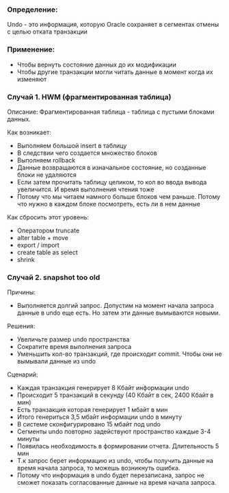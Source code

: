 ### Определение:
Undo - это информация, которую Oracle сохраняет в сегментах отмены с целью отката транзакции

### Применение:
  - Чтобы вернуть состояние данных до их модификации
  - Чтобы другие транзакции могли читать данные в момент когда их изменяют
  
  
### Случай 1. HWM (фрагментированная таблица)
Описание: Фрагментированная таблица - таблица с пустыми блоками данных.

Как возникает: 
  - Выполняем большой insert в таблицу 
  - В следствии чего создается множество блоков
  - Выполняем rollback
  - Данные возвращаются в изначальное состояние, но созданные блоки не удаляются
  - Если затем прочитать таблицу целиком, то кол во ввода вывода увеличится. И время выполнения чтения тоже
  - Потому что мы читаем намного больше блоков чем раньше. Потому что нужно в каждом блоке посмотреть, есть ли в нем данные


Как сбросить этот уровень: 
  - Оператором truncate
  - alter table + move
  - export / import
  - create table as select
  - shrink

### Случай 2. snapshot too old

Причины:
  - Выполняется долгий запрос. Допустим на момент начала запроса данные в undo еще есть. Но затем эти данные вымываются новыми.

Решения: 
  - Увеличьте размер undo пространства
  - Сократите время выполнения запроса
  - Уменьшить кол-во транзакций, где происходит commit. Чтобы они не вымывали данные из undo

Сценарий:
  - Каждая транзакция генерирует 8 Кбайт информации undo
  - Происходит 5 транзакций в секунду (40 Кбайт в сек, 2400 Кбайт в мин)
  - Есть транзакция которая генерирует 1 мбайт в мин
  - Итого генериться 3,5 мбайт информации undo в минуту
  - В системе сконфигурировано 15 мбайт под undo
  - Сегменты undo повторно задействуют пространство каждые 3-4 минуты
  - Появилась необходимость в формировании отчета. Длительность 5 мин
  - Т.к запрос берет информацию из undo, чтобы получить данные на время начала запроса, то можешь возникнуть ошибка.
  - Потому что информация в undo будет перезаписана, запрос не сможет показать согласованные данные на время начала запроса.